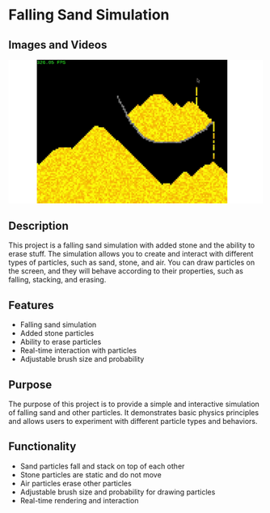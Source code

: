 # Falling Sand Simulation

## Images and Videos

<img src="snapshot.png" alt="Simulation Preview">

## Description

This project is a falling sand simulation with added stone and the ability to erase stuff. The simulation allows you to create and interact with different types of particles, such as sand, stone, and air. You can draw particles on the screen, and they will behave according to their properties, such as falling, stacking, and erasing.

## Features

- Falling sand simulation
- Added stone particles
- Ability to erase particles
- Real-time interaction with particles
- Adjustable brush size and probability

## Purpose

The purpose of this project is to provide a simple and interactive simulation of falling sand and other particles. It demonstrates basic physics principles and allows users to experiment with different particle types and behaviors.

## Functionality

- Sand particles fall and stack on top of each other
- Stone particles are static and do not move
- Air particles erase other particles
- Adjustable brush size and probability for drawing particles
- Real-time rendering and interaction
